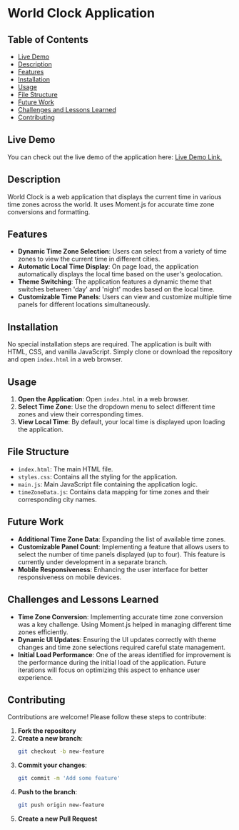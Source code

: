 # World Clock Application

## Table of Contents

-   [Live Demo](#live-demo)
-   [Description](#description)
-   [Features](#features)
-   [Installation](#installation)
-   [Usage](#usage)
-   [File Structure](#file-structure)
-   [Future Work](#future-work)
-   [Challenges and Lessons Learned](#challenges-and-lessons-learned)
-   [Contributing](#contributing)

## Live Demo

You can check out the live demo of the application here: [Live Demo Link.](https://papaya-lily-3d0909.netlify.app/)

## Description

World Clock is a web application that displays the current time in various time zones across the world. It uses Moment.js for accurate time zone conversions and formatting.

## Features

-   **Dynamic Time Zone Selection**: Users can select from a variety of time zones to view the current time in different cities.
-   **Automatic Local Time Display**: On page load, the application automatically displays the local time based on the user's geolocation.
-   **Theme Switching**: The application features a dynamic theme that switches between 'day' and 'night' modes based on the local time.
-   **Customizable Time Panels**: Users can view and customize multiple time panels for different locations simultaneously.

## Installation

No special installation steps are required. The application is built with HTML, CSS, and vanilla JavaScript. Simply clone or download the repository and open `index.html` in a web browser.

## Usage

1. **Open the Application**: Open `index.html` in a web browser.
2. **Select Time Zone**: Use the dropdown menu to select different time zones and view their corresponding times.
3. **View Local Time**: By default, your local time is displayed upon loading the application.

## File Structure

-   `index.html`: The main HTML file.
-   `styles.css`: Contains all the styling for the application.
-   `main.js`: Main JavaScript file containing the application logic.
-   `timeZoneData.js`: Contains data mapping for time zones and their corresponding city names.

## Future Work

-   **Additional Time Zone Data**: Expanding the list of available time zones.
-   **Customizable Panel Count**: Implementing a feature that allows users to select the number of time panels displayed (up to four). This feature is currently under development in a separate branch.
-   **Mobile Responsiveness**: Enhancing the user interface for better responsiveness on mobile devices.

## Challenges and Lessons Learned

-   **Time Zone Conversion**: Implementing accurate time zone conversion was a key challenge. Using Moment.js helped in managing different time zones efficiently.
-   **Dynamic UI Updates**: Ensuring the UI updates correctly with theme changes and time zone selections required careful state management.
-   **Initial Load Performance**: One of the areas identified for improvement is the performance during the initial load of the application. Future iterations will focus on optimizing this aspect to enhance user experience.

## Contributing

Contributions are welcome! Please follow these steps to contribute:

1. **Fork the repository**
2. **Create a new branch**:
    ```bash
    git checkout -b new-feature
    ```
3. **Commit your changes**:
    ```bash
    git commit -m 'Add some feature'
    ```
4. **Push to the branch**:
    ```bash
    git push origin new-feature
    ```
5. **Create a new Pull Request**
